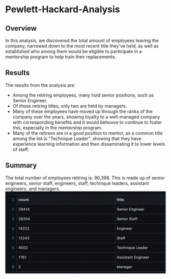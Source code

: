# Pewlett-Hackard-Analysis

## Overview
In this analysis, we discovered the total amount of employees leaving the company, narrowed down to the most recent title they've held, as well as established who among them would be eligible to participate in a mentorship program to help train their replacements.

## Results
The results from the analysis are:
* Among the retiring employees, many hold senior positions, such as Senior Engineer.
* Of those retiring titles, only two are held by managers.
* Many of these employees have moved up through the ranks of the company over the years, showing loyalty to a well-managed company with corresponding benefits and it would behoove to continue to foster this, especially in the mentorship program.
* Many of the retirees are in a good position to mentor, as a common title among the list is "Technique Leader", showing that they have experience learning information and then disseminating it to lower levels of staff.

## Summary
The total number of employees retiring is: 90,398. This is made up of senior engineers, senior staff, engineers, staff, technique leaders, assistant engineers, and managers. 
![retiring_titles](retiring_titles.png)
